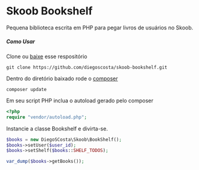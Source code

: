 Skoob Bookshelf
====
Pequena biblioteca escrita em PHP para pegar livros de usuários no Skoob.

#####  Como Usar
Clone ou [baixe](https://github.com/diegoscosta/skoob-bookshelf/archive/master.zip) esse respositório
```ssh
git clone https://github.com/diegoscosta/skoob-bookshelf.git
```

Dentro do diretório baixado rode o [composer](https://getcomposer.org/)
```ssh
composer update
```
Em seu script PHP inclua o autoload gerado pelo composer
```php
<?php
require "vendor/autoload.php";
```

Instancie a classe Bookshelf e divirta-se.
```php
$books = new DiegoSCosta\Skoob\BookShelf();
$books->setUser($user_id);
$books->setShelf($books::SHELF_TODOS);

var_dump($books->getBooks());
